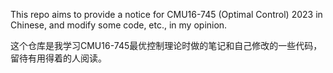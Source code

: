 This repo aims to provide a notice for CMU16-745 (Optimal Control) 2023 in Chinese, and modify some code, etc., in my opinion.

这个仓库是我学习CMU16-745最优控制理论时做的笔记和自己修改的一些代码，留待有用得着的人阅读。
